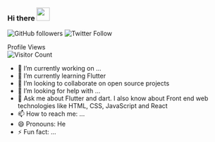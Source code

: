 ### Hi there <img src="https://media1.tenor.com/images/20c88c4f96a41aa12e0e55d61395553f/tenor.gif?itemid=16799018" width="30px"/>
![GitHub followers](https://img.shields.io/github/followers/vikkybliz?label=Gituhb%20Followers&style=social) ![Twitter Follow](https://img.shields.io/twitter/follow/vikkybliz?label=Twitter%20followers&style=social)

Profile Views<br>
![Visitor Count](https://profile-counter.glitch.me/{Vikkybliz}/count.svg)

<!--
**Vikkybliz/vikkybliz** is a ✨ _special_ ✨ repository because its `README.md` (this file) appears on your GitHub profile.

Here are some ideas to get you started:
-->
- 🔭 I’m currently working on ...
- 🌱 I’m currently learning Flutter
- 👯 I’m looking to collaborate on open source projects
- 🤔 I’m looking for help with ...
- 💬 Ask me about Flutter and dart. I also know about Front end web technologies like HTML, CSS, JavaScript and React
- 📫 How to reach me: ...
- 😄 Pronouns: He
- ⚡ Fun fact: ...

